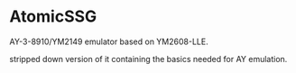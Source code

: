 # AtomicSSG

AY-3-8910/YM2149 emulator based on YM2608-LLE.

stripped down version of it containing the basics needed for AY emulation.
